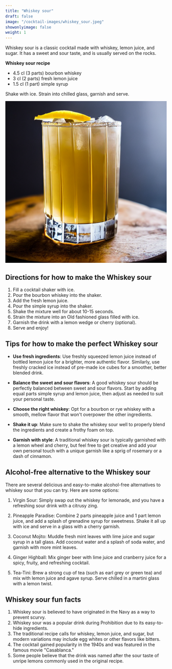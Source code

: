 ```yaml
---
title: "Whiskey sour"
draft: false
image: "/cocktail-images/whiskey_sour.jpeg"
showonlyimage: false
weight: 1
---
```


Whiskey sour is a classic cocktail made with whiskey, lemon juice, and sugar. It has a sweet and sour taste, and is usually served on the rocks.

<!--more-->

**Whiskey sour recipe**

- 4.5 cl (3 parts) bourbon whiskey
- 3 cl (2 parts) fresh lemon juice
- 1.5 cl (1 part) simple syrup


Shake with ice. Strain into chilled glass, garnish and serve.

![](/cocktail-images/whiskey_sour.jpeg)


## Directions for how to make the Whiskey sour

1. Fill a cocktail shaker with ice.
2. Pour the bourbon whiskey into the shaker.
3. Add the fresh lemon juice.
4. Pour the simple syrup into the shaker.
5. Shake the mixture well for about 10-15 seconds.
6. Strain the mixture into an Old fashioned glass filled with ice.
7. Garnish the drink with a lemon wedge or cherry (optional).
8. Serve and enjoy!

## Tips for how to make the perfect Whiskey sour

- **Use fresh ingredients**: Use freshly squeezed lemon juice instead of bottled lemon juice for a brighter, more authentic flavor. Similarly, use freshly cracked ice instead of pre-made ice cubes for a smoother, better blended drink.

- **Balance the sweet and sour flavors**: A good whiskey sour should be perfectly balanced between sweet and sour flavors. Start by adding equal parts simple syrup and lemon juice, then adjust as needed to suit your personal taste.

- **Choose the right whiskey**: Opt for a bourbon or rye whiskey with a smooth, mellow flavor that won't overpower the other ingredients.

- **Shake it up**: Make sure to shake the whiskey sour well to properly blend the ingredients and create a frothy foam on top.

- **Garnish with style**: A traditional whiskey sour is typically garnished with a lemon wheel and cherry, but feel free to get creative and add your own personal touch with a unique garnish like a sprig of rosemary or a dash of cinnamon.

## Alcohol-free alternative to the Whiskey sour

There are several delicious and easy-to-make alcohol-free alternatives to whiskey sour that you can try. Here are some options:

1. Virgin Sour: Simply swap out the whiskey for lemonade, and you have a refreshing sour drink with a citrusy zing.

2. Pineapple Paradise: Combine 2 parts pineapple juice and 1 part lemon juice, and add a splash of grenadine syrup for sweetness. Shake it all up with ice and serve in a glass with a cherry garnish.

3. Coconut Mojito: Muddle fresh mint leaves with lime juice and sugar syrup in a tall glass. Add coconut water and a splash of soda water, and garnish with more mint leaves.

4. Ginger Highball: Mix ginger beer with lime juice and cranberry juice for a spicy, fruity, and refreshing cocktail.

5. Tea-Tini: Brew a strong cup of tea (such as earl grey or green tea) and mix with lemon juice and agave syrup. Serve chilled in a martini glass with a lemon twist.

## Whiskey sour fun facts

1. Whiskey sour is believed to have originated in the Navy as a way to prevent scurvy.
2. Whiskey sour was a popular drink during Prohibition due to its easy-to-hide ingredients.
3. The traditional recipe calls for whiskey, lemon juice, and sugar, but modern variations may include egg whites or other flavors like bitters.
4. The cocktail gained popularity in the 1940s and was featured in the famous movie "Casablanca."
5. Some people believe that the drink was named after the sour taste of unripe lemons commonly used in the original recipe.
